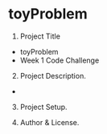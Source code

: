 # toyProblem 

1. Project Title
- toyProblem
- Week 1 Code Challenge

2. Project Description.
-

3. Project Setup. 

4. Author & License.
